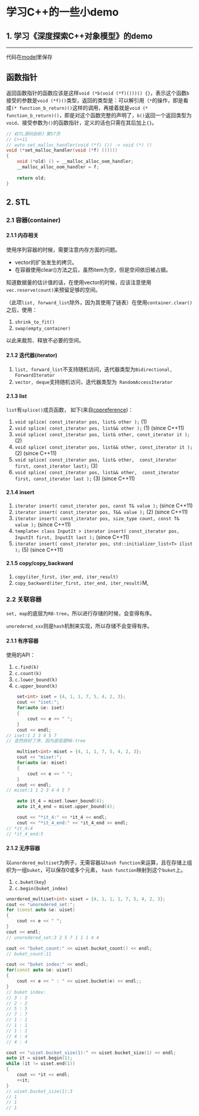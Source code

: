 # 学习C++的一些小demo

## 1. 学习《深度探索C++对象模型》的demo
---
代码在[model](./model)里保存

## 函数指针
返回函数指针的函数应该是这样`void (*b(void (*f)()))() {}`，表示这个函数`b`接受的参数是`void (*f)()`类型，返回的类型是：可以解引用（`*`的操作，即是看成`(* function_b_return)()`这样的调用，再接着就是`void (* function_b_return)()`，即是对这个函数完整的声明了，`b()`返回一个返回类型为`void`、接受参数为`()`的函数指针，定义的话也只需在其后加上`{}`。

```C++
// 《STL源码剖析》第57页
// C++11
// auto set_malloc_handler(void (*f) ()) -> void (*) ()
void (*set_malloc_handler(void (*f) ()))()
{
    void (*old) () = __malloc_alloc_oom_handler;
    __malloc_alloc_oom_handler = f;
    
    return old;
}
```

## 2. STL

### 2.1 容器(container)

#### 2.1.1 内存相关

使用序列容器的时候，需要注意内存方面的问题。

* vector的扩张发生的拷贝。
* 在容器使用clear()方法之后，虽然item为空，但是空间依旧被占据。

知道数据量的估计值的话，在使用vector的时候，应该注意使用`vec.reserve(count)`来预留足够的空间。

（此项`list, forward_list`除外，因为其使用了链表）在使用`container.clear()`之后，使用：
1. `shrink_to_fit() `
2. `swap(empty_container)`  

以此来裁剪、释放不必要的空间。

#### 2.1.2 迭代器(iterator)

1. `list, forward_list`不支持随机访问，迭代器类型为`Bidirectional,  ForwardIterator`
2. `vector, deque`支持随机访问，迭代器类型为` RandomAccessIterator`

#### 2.1.3 list

`list`有`splice()`成员函数， 如下(来自[cppreference](https://en.cppreference.com/w/cpp/container/list/splice))：
1. `void splice( const_iterator pos, list& other );` (1)
2. `void splice( const_iterator pos, list&& other );` (1)	(since C++11)
3. `void splice( const_iterator pos, list& other, const_iterator it );` (2)	
4. `void splice( const_iterator pos, list&& other, const_iterator it );` (2)	(since C++11)
5. `void splice( const_iterator pos, list& other, 
             const_iterator first, const_iterator last);` (3)	
6. `void splice( const_iterator pos, list&& other, 
             const_iterator first, const_iterator last );` (3)	(since C++11)

#### 2.1.4 insert

1. `iterator insert( const_iterator pos, const T& value );` (since C++11)
2. `iterator insert( const_iterator pos, T&& value );` (2)	(since C++11)
3. `iterator insert( const_iterator pos, size_type count, const T& value );` (since C++11)
4. `template< class InputIt >
iterator insert( const_iterator pos, InputIt first, InputIt last );` (since C++11)
5. `iterator insert( const_iterator pos, std::initializer_list<T> ilist );` (5)	(since C++11)

#### 2.1.5 copy/copy_backward

1. `copy(iter_first, iter_end, iter_result)`
1. `copy_backward(iter_first, iter_end, iter_result)`M, 

### 2.2 关联容器

`set, map`的底层为`RB-tree`，所以进行存储的时候，会变得有序。

`unoredered_xxx`则是`hash`机制来实现，所以存储不会变得有序。

#### 2.1.1 有序容器

使用的API：

1. `c.find(k)`
2. `c.count(k)`
3. `c.lower_bound(k)`
4. `c.upper_bound(k)`

```C++
    set<int> iset = {4, 1, 1, 7, 5, 4, 2, 3};
    cout << "iset:";
    for(auto &e: iset)
    {
        cout << e << " ";
    }
    cout << endl;
// iset:1 2 3 4 5 7
// 显然排好了序，因为底层是RB-tree

    multiset<int> miset = {4, 1, 1, 7, 5, 4, 2, 3};
    cout << "miset:";
    for(auto &e: miset)
    {
        cout << e << " ";
    }
    cout << endl;
// miset:1 1 2 3 4 4 5 7    

    auto it_4 = miset.lower_bound(4);
    auto it_4_end = miset.upper_bound(4);

    cout << "*it_4:" << *it_4 << endl;
    cout << "*it_4_end:" << *it_4_end << endl;
// *it_4:4
// *it_4_end:5
```

#### 2.1.2 无序容器

以`unordered_multiset`为例子，无需容器以`hash function`来运算，且在存储上组织为一组`buket`，可以保存0或多个元素， `hash function`映射到这个`buket`上。  

1. `c.buket(key`)
2. `c.begin(buket_index)`

```C++
unordered_multiset<int> uiset = {4, 1, 1, 1, 7, 5, 4, 2, 3};
cout << "unoredered_set:";
for (const auto &e: uiset)
{
    cout << e << " ";
}
cout << endl;
// unoredered_set:3 2 5 7 1 1 1 4 4

cout << "buket_count:" << uiset.bucket_count() << endl;
// buket_count:11

cout << "buket index:" << endl;
for(const auto &e: uiset)
{
    cout << e << " : " << uiset.bucket(e) << endl;;
}
// buket index:
// 3 : 3
// 2 : 2
// 5 : 5
// 7 : 7
// 1 : 1
// 1 : 1
// 1 : 1
// 4 : 4
// 4 : 4

cout << "uiset.bucket_size(1):" << uiset.bucket_size(1) << endl;
auto it = uiset.begin(1);
while (it != uiset.end(1))
{
    cout << *it << endl;
    ++it;
}
// uiset.bucket_size(1):3
// 1
// 1
// 1
```
